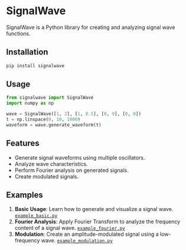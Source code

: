 # SignalWave

SignalWave is a Python library for creating and analyzing signal wave functions.

## Installation

```sh
pip install signalwave
```

## Usage

```python
from signalwave import SignalWave
import numpy as np

wave = SignalWave([1, 2], [1, 0.5], [0, 0], [0, 0])
t = np.linspace(0, 10, 1000)
waveform = wave.generate_waveform(t)
```

## Features

- Generate signal waveforms using multiple oscillators.
- Analyze wave characteristics.
- Perform Fourier analysis on generated signals.
- Create modulated signals.

## Examples

1. **Basic Usage**: Learn how to generate and visualize a signal wave. [`example_basic.py`](examples/example_basic.py)
2. **Fourier Analysis**: Apply Fourier Transform to analyze the frequency content of a signal wave. [`example_fourier.py`](examples/example_fourier.py)
3. **Modulation**: Create an amplitude-modulated signal using a low-frequency wave. [`example_modulation.py`](examples/example_modulation.py)

